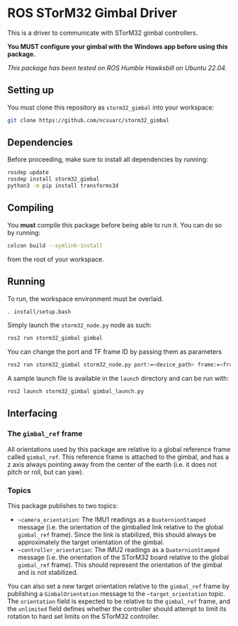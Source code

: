 # ROS STorM32 Gimbal Driver

This is a driver to communicate with STorM32 gimbal controllers.

**You MUST configure your gimbal with the Windows app before using this
package.**

*This package has been tested on ROS Humble Hawksbill on Ubuntu 22.04.*

## Setting up

You must clone this repository as `storm32_gimbal` into your workspace:

```bash
git clone https://github.com/ncsuarc/storm32_gimbal
```

## Dependencies

Before proceeding, make sure to install all dependencies by running:

```bash
rosdep update
rosdep install storm32_gimbal
python3 -m pip install transforms3d
```

## Compiling

You **must** compile this package before being able to run it. You can do so
by running:

```bash
colcon build --symlink-install
```

from the root of your workspace.

## Running

To run, the workspace environment must be overlaid.

```bash
. install/setup.bash
```

Simply launch the `storm32_node.py` node as such:

```bash
ros2 run storm32_gimbal gimbal
```

You can change the port and TF frame ID by passing them as parameters

```bash
ros2 run storm32_gimbal storm32_node.py port:=<device_path> frame:=<frame_name>
```

A sample launch file is available in the `launch` directory and can be run with:

```bash
ros2 launch storm32_gimbal gimbal_launch.py
```

## Interfacing

### The `gimbal_ref` frame

All orientations used by this package are relative to a global reference frame
called `gimbal_ref`. This reference frame is attached to the gimbal, and has a
z axis always pointing away from the center of the earth (i.e. it does not
pitch or roll, but can yaw).

### Topics

This package publishes to two topics:

- `~camera_orientation`: The IMU1 readings as a `QuaternionStamped` message
  (i.e. the orientation of the gimballed link relative to the global
  `gimbal_ref` frame). Since the link is stabilized, this should always be
  approximately the target orientation of the gimbal.
- `~controller_orientation`: The IMU2 readings as a `QuaternionStamped` message
  (i.e. the orientation of the STorM32 board relative to the global
  `gimbal_ref` frame). This should represent the orientation of the gimbal and
  is not stabilized.

You can also set a new target orientation relative to the `gimbal_ref` frame by
publishing a `GimbalOrientation` message to the `~target_orientation` topic.
The `orientation` field is expected to be relative to the `gimbal_ref` frame,
and the `unlimited` field defines whether the controller should attempt to
limit its rotation to hard set limits on the STorM32 controller.
